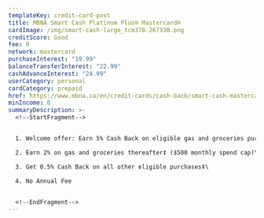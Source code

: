```yaml
---
templateKey: credit-card-post
title: MBNA Smart Cash Platinum Plus® Mastercard®
cardImage: /img/smart-cash-large_tcm378-267330.png
creditScore: Good
fee: 0
network: mastercard
purchaseInterest: "19.99"
balanceTransferInterest: "22.99"
cashAdvanceInterest: "24.99"
userCategory: personal
cardCategory: prepaid
href: https://www.mbna.ca/en/credit-cards/cash-back/smart-cash-mastercard/
minIncome: 0
summaryDescription: >-
  <!--StartFragment-->


  1. Welcome offer: Earn 5% Cash Back on eligible gas and groceries purchases for the first 6 months ($500 monthly spend cap)\

  2. Earn 2% on gas and groceries thereafter‡ ($500 monthly spend cap)\

  3. Get 0.5% Cash Back on all other eligible purchases‡\

  4. No Annual Fee


  <!--EndFragment-->
---
```


